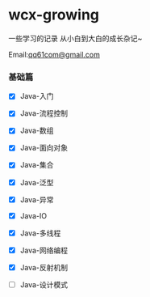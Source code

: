 # wcx-growing
一些学习的记录
从小白到大白的成长杂记~

Email:qq61com@gmail.com



### 基础篇

- [x] Java-入门
- [x] Java-流程控制
- [x] Java-数组
- [x] Java-面向对象
- [x] Java-集合
- [x] Java-泛型
- [x] Java-异常
- [x] Java-IO
- [x] Java-多线程
- [x] Java-网络编程
- [x] Java-反射机制
- [ ] Java-设计模式

